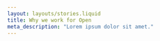 ```yaml
---
layout: layouts/stories.liquid
title: Why we work for Open
meta_description: "Lorem ipsum dolor sit amet."
---
```


